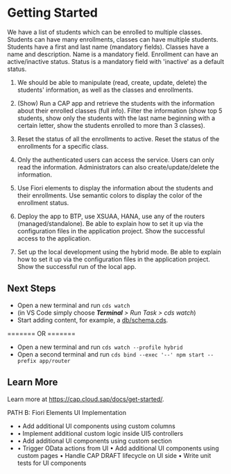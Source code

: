 # Getting Started

We have a list of students which can be enrolled to multiple classes.
Students can have many enrollments, classes can have multiple students.
Students have a first and last name (mandatory fields).
Classes have a name and description. Name is a mandatory field.
Enrollment can have an active/inactive status. Status is a mandatory field with 'inactive' as a default status.

 

1. We should be able to manipulate (read, create, update, delete) the students' information, as well as the classes and enrollments.
2. (Show) Run a CAP app and retrieve the students with the information about their enrolled classes (full info). Filter the information (show top 5 students, show only the students with the last name beginning with a certain letter, show the students enrolled to more than 3 classes).
3. Reset the status of all the enrollments to active. Reset the status of the enrollments for a specific class.
4. Only the authenticated users can access the service. Users can only read the information. Administrators can also create/update/delete the information.

 

5. Use Fiori elements to display the information about the students and their enrollments.
Use semantic colors to display the color of the enrollment status.

 

6. Deploy the app to BTP, use XSUAA, HANA, use any of the routers (managed/standalone). Be able to explain how to set it up via the configuration files in the application project.
Show the successful access to the application.

 

7. Set up the local development using the hybrid mode. Be able to explain how to set it up via the configuration files in the application project.
Show the successful run of the local app.



## Next Steps

- Open a new terminal and run `cds watch` 
- (in VS Code simply choose _**Terminal** > Run Task > cds watch_)
- Start adding content, for example, a [db/schema.cds](db/schema.cds).

======= OR =======

- Open a new terminal and run `cds watch --profile hybrid`
- Open a second terminal and run `cds bind --exec '--' npm start --prefix app/router`

## Learn More

Learn more at https://cap.cloud.sap/docs/get-started/.


PATH B: Fiori Elements UI Implementation 
+ •  Add additional UI components using custom columns
+ •  Implement additional custom logic inside UI5 controllers
+ •  Add additional UI components using custom section
+ •  Trigger OData actions from UI
  •  Add additional UI components using custom pages
  •  Handle CAP DRAFT lifecycle on UI side
  •  Write unit tests for UI components
